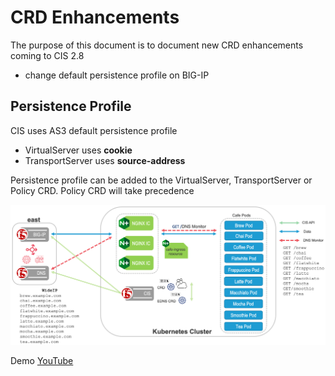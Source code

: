 # CRD Enhancements 

The purpose of this document is to document new CRD enhancements coming to CIS 2.8

- change default persistence profile on BIG-IP

## Persistence Profile

CIS uses AS3 default persistence profile

- VirtualServer uses **cookie**
- TransportServer uses **source-address**

Persistence profile can be added to the VirtualServer, TransportServer or Policy CRD. Policy CRD will take precedence

![diagram](https://github.com/mdditt2000/kubernetes-1-19/blob/master/cis%202.7.1/per-application-failover/diagram/2022-01-31_14-03-56.png)

Demo [YouTube]()